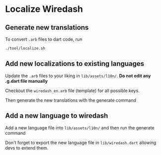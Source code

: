 # Localize Wiredash

## Generate new translations

To convert `.arb` files to dart code, run

```bash
./tool/localize.sh
```

## Add new localizations to existing languages

Update the `.arb` files to your liking in `lib/assets/l10n/`.
**Do not edit any .g.dart file manually**

Checkout the `wiredash_en.arb` file (template) for all possible keys.

Then generate the new translations with the generate command

## Add a new language to wiredash

Add a new language file into `lib/assets/l10n/` and then run the generate command

Don't forget to export the new language file in `lib/wiredash.dart` allowing devs to extend them.
